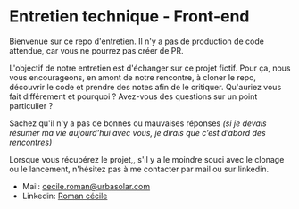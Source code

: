 # Entretien technique - Front-end

Bienvenue sur ce repo d'entretien. Il n'y a pas de production de code attendue, car vous ne pourrez pas créer de PR.

L'objectif de notre entretien est d'échanger sur ce projet fictif. Pour ça, nous vous encourageons, en amont de notre rencontre, à cloner le repo, découvrir le code et prendre des notes afin de le critiquer. Qu'auriez vous fait différement et pourquoi ? Avez-vous des questions sur un point particulier ?

Sachez qu'il n'y a pas de bonnes ou mauvaises réponses *(si je devais résumer ma vie aujourd’hui avec vous, je dirais que c’est d’abord des rencontres)*

Lorsque vous récupérez le projet,, s'il y a le moindre souci avec le clonage ou le lancement, n'hésitez pas à me contacter par mail ou sur linkedin.


- Mail: cecile.roman@urbasolar.com
- Linkedin: [Roman cécile](https://www.linkedin.com/in/roman-cecile-a1b805167)
